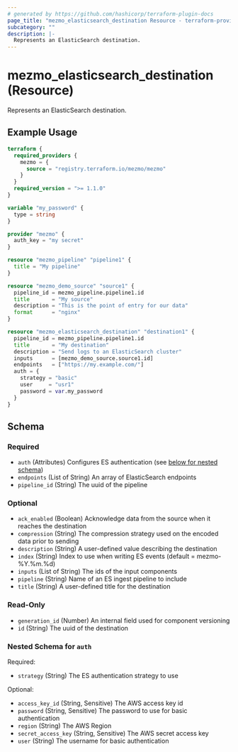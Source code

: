 ```yaml
---
# generated by https://github.com/hashicorp/terraform-plugin-docs
page_title: "mezmo_elasticsearch_destination Resource - terraform-provider-mezmo"
subcategory: ""
description: |-
  Represents an ElasticSearch destination.
---
```


# mezmo_elasticsearch_destination (Resource)

Represents an ElasticSearch destination.

## Example Usage

```terraform
terraform {
  required_providers {
    mezmo = {
      source = "registry.terraform.io/mezmo/mezmo"
    }
  }
  required_version = ">= 1.1.0"
}

variable "my_password" {
  type = string
}

provider "mezmo" {
  auth_key = "my secret"
}

resource "mezmo_pipeline" "pipeline1" {
  title = "My pipeline"
}

resource "mezmo_demo_source" "source1" {
  pipeline_id = mezmo_pipeline.pipeline1.id
  title       = "My source"
  description = "This is the point of entry for our data"
  format      = "nginx"
}

resource "mezmo_elasticsearch_destination" "destination1" {
  pipeline_id = mezmo_pipeline.pipeline1.id
  title       = "My destination"
  description = "Send logs to an ElasticSearch cluster"
  inputs      = [mezmo_demo_source.source1.id]
  endpoints   = ["https://my.example.com/"]
  auth = {
    strategy = "basic"
    user     = "usr1"
    password = var.my_password
  }
}
```

<!-- schema generated by tfplugindocs -->
## Schema

### Required

- `auth` (Attributes) Configures ES authentication (see [below for nested schema](#nestedatt--auth))
- `endpoints` (List of String) An array of ElasticSearch endpoints
- `pipeline_id` (String) The uuid of the pipeline

### Optional

- `ack_enabled` (Boolean) Acknowledge data from the source when it reaches the destination
- `compression` (String) The compression strategy used on the encoded data prior to sending
- `description` (String) A user-defined value describing the destination
- `index` (String) Index to use when writing ES events (default = mezmo-%Y.%m.%d)
- `inputs` (List of String) The ids of the input components
- `pipeline` (String) Name of an ES ingest pipeline to include
- `title` (String) A user-defined title for the destination

### Read-Only

- `generation_id` (Number) An internal field used for component versioning
- `id` (String) The uuid of the destination

<a id="nestedatt--auth"></a>
### Nested Schema for `auth`

Required:

- `strategy` (String) The ES authentication strategy to use

Optional:

- `access_key_id` (String, Sensitive) The AWS access key id
- `password` (String, Sensitive) The password to use for basic authentication
- `region` (String) The AWS Region
- `secret_access_key` (String, Sensitive) The AWS secret access key
- `user` (String) The username for basic authentication
